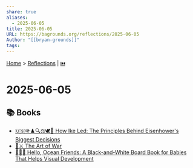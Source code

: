 ```yaml
---
share: true
aliases:
  - 2025-06-05
title: 2025-06-05
URL: https://bagrounds.org/reflections/2025-06-05
Author: "[[bryan-grounds]]"
tags: 
---
```

[Home](../index.md) > [Reflections](./index.md) | [⏮️](./2025-06-04.md)  
# 2025-06-05  
## 📚 Books  
- [🇺🇸🪖♟️🔍⚖️🕊️🤝 How Ike Led: The Principles Behind Eisenhower's Biggest Decisions](../books/how-ike-led-the-principles-behind-eisenhowers-biggest-decisions.md)  
- [🎨⚔️ The Art of War](../books/the-art-of-war.md)  
- [👶🦓🌊 Hello, Ocean Friends: A Black-and-White Board Book for Babies That Helps Visual Development](../books/hello-ocean-friends-a-black-and-white-board-book-for-babies-that-helps-visual-development.md)